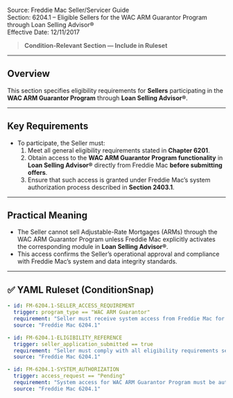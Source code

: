 Source: Freddie Mac Seller/Servicer Guide  
Section: 6204.1 – Eligible Sellers for the WAC ARM Guarantor Program through Loan Selling Advisor®  
Effective Date: 12/11/2017  

> **Condition-Relevant Section — Include in Ruleset**

---

## Overview
This section specifies eligibility requirements for **Sellers** participating in the **WAC ARM Guarantor Program** through **Loan Selling Advisor®**.

---

## Key Requirements
- To participate, the Seller must:
  1. Meet all general eligibility requirements stated in **Chapter 6201**.  
  2. Obtain access to the **WAC ARM Guarantor Program functionality** in **Loan Selling Advisor®** directly from Freddie Mac **before submitting offers**.  
  3. Ensure that such access is granted under Freddie Mac’s system authorization process described in **Section 2403.1**.

---

## Practical Meaning
- The Seller cannot sell Adjustable-Rate Mortgages (ARMs) through the WAC ARM Guarantor Program unless Freddie Mac explicitly activates the corresponding module in **Loan Selling Advisor®**.  
- This access confirms the Seller’s operational approval and compliance with Freddie Mac’s system and data integrity standards.

---

## ✅ YAML Ruleset (ConditionSnap)
```yaml
- id: FM-6204.1-SELLER_ACCESS_REQUIREMENT
  trigger: program_type == "WAC ARM Guarantor"
  requirement: "Seller must receive system access from Freddie Mac for the WAC ARM Guarantor functionality in Loan Selling Advisor® prior to submitting offers."
  source: "Freddie Mac 6204.1"

- id: FM-6204.1-ELIGIBILITY_REFERENCE
  trigger: seller_application_submitted == true
  requirement: "Seller must comply with all eligibility requirements set forth in Chapter 6201 before participating in the WAC ARM Guarantor Program."
  source: "Freddie Mac 6204.1"

- id: FM-6204.1-SYSTEM_AUTHORIZATION
  trigger: access_request == "Pending"
  requirement: "System access for WAC ARM Guarantor Program must be authorized in accordance with Section 2403.1 procedures."
  source: "Freddie Mac 6204.1"

